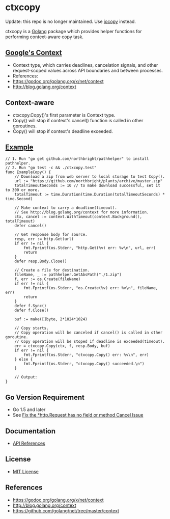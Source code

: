 # ctxcopy

Update: this repo is no longer maintained. Use [iocopy](https://github.com/northbright/iocopy) instead.

ctxcopy is a [Golang](http://golang.org) package which provides helper functions for performing context-aware copy task.

## [Google's Context](https://godoc.org/golang.org/x/net/context)
*  Context type, which carries deadlines, cancelation signals, and other request-scoped values across API boundaries and between processes.
*  References:
  * <https://godoc.org/golang.org/x/net/context>
  * <http://blog.golang.org/context> 

## Context-aware
*  ctxcopy.Copy()'s first parameter is Context type.
  * Copy() will stop if context's cancel() function is called in other goroutines.
  * Copy() will stop if context's deadline exceeded.

## [Example](./ctxcopy_test.go)

    // 1. Run "go get github.com/northbright/pathhelper" to install pathhelper.
    // 2. Run "go test -c && ./ctxcopy.test"
    func ExampleCopy() {
        // Download a zip from web server to local storage to test Copy().
        url := "https://github.com/northbright/plants/archive/master.zip"
        totalTimeoutSeconds := 10 // to make download successful, set it to 300 or more.
        totalTimeout := time.Duration(time.Duration(totalTimeoutSeconds) * time.Second)

        // Make context to carry a deadline(timeout).
        // See http://blog.golang.org/context for more information.
        ctx, cancel := context.WithTimeout(context.Background(), totalTimeout)
        defer cancel()

        // Get response body for source.
        resp, err := http.Get(url)
        if err != nil {
            fmt.Fprintf(os.Stderr, "http.Get(%v) err: %v\n", url, err)
            return
        }
        defer resp.Body.Close()

        // Create a file for destination.
        fileName, _ := pathhelper.GetAbsPath("./1.zip")
        f, err := os.Create(fileName)
        if err != nil {
            fmt.Fprintf(os.Stderr, "os.Create(%v) err: %v\n", fileName, err)
            return
        }
        defer f.Sync()
        defer f.Close()

        buf := make([]byte, 2*1024*1024)

        // Copy starts.
        // Copy operation will be canceled if cancel() is called in other goroutine.
        // Copy operation will be stoped if deadline is exceeded(timeout).
        err = ctxcopy.Copy(ctx, f, resp.Body, buf)
        if err != nil {
            fmt.Fprintf(os.Stderr, "ctxcopy.Copy() err: %v\n", err)
        } else {
            fmt.Fprintf(os.Stderr, "ctxcopy.Copy() succeeded.\n")
        }

        // Output:
    }

## Go Version Requirement
* Go 1.5 and later
* See [Fix the *http.Request has no field or method Cancel Issue](https://github.com/northbright/Notes/blob/master/Golang/http/fix-the-http-request-has-no-field-or-method-cancel-issue.md) 

## Documentation
* [API References](https://godoc.org/github.com/northbright/ctx/ctxcopy)

## License
* [MIT License](./LICENSE)

## References
* <https://godoc.org/golang.org/x/net/context>
* <http://blog.golang.org/context>
* <https://github.com/golang/net/tree/master/context>
